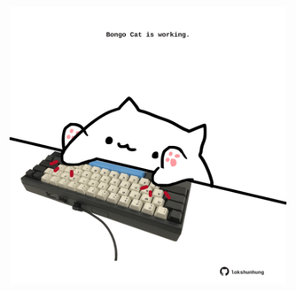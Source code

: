 <!-- built at 06/10/2024, 16:00:39 UTC -->
<p align="center">
  <img width="500" height="500" src="./ReadmeImage.svg">
</p>
